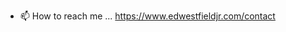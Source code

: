 <!-- - 👋 Hi, I’m @edwestfieldjr -->
<!-- - 👀 I’m interested in ... -->
<!-- - 🌱 I’m currently learning  -->
<!-- - 💞️ I’m looking to collaborate on ...  -->
- 📫 How to reach me ... https://www.edwestfieldjr.com/contact
 
<!---
edwestfieldjr/edwestfieldjr is a ✨ special ✨ repository because its `README.md` (this file) appears on your GitHub profile.
You can click the Preview link to take a look at your changes.
--->
